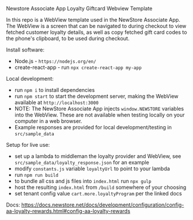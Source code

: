 Newstore Associate App Loyalty Giftcard Webview Template

In this repo is a WebView template used in the NewStore Associate App. The WebView is a screen that can be navigated to during checkout to view fetched customer loyalty details, as well as copy fetched gift card codes to the phone's clipboard, to be used during checkout. 

Install software:
- Node.js - `https://nodejs.org/en/`
- create-react-app - run `npx create-react-app my-app`

Local development:
- run `npm i` to install dependencies
- run `npm start` to start the development server, making the WebView available at `http://localhost:3000`
- NOTE: The NewStore Associate App injects `window.NEWSTORE` variables into the WebView. These are not available when testing locally on your computer in a web browser.
- Example responses are provided for local development/testing in `src/sample_data`

Setup for live use:
- set up a lambda to middleman the loyalty provider and WebView, see `src/sample_data/loyalty_response.json` for an example
- modify `constants.js` variable `loyaltyUrl` to point to your lambda
- run `npm run build`
- to bundle all css and js files into `index.html` run `npx gulp`
- host the resulting `index.html` from `/build` somewhere of your choosing
- set tenant config value `cart.more.loyaltyProgram` per the linked docs

Docs: https://docs.newstore.net/docs/development/configuration/config-aa-loyalty-rewards.html#config-aa-loyalty-rewards
